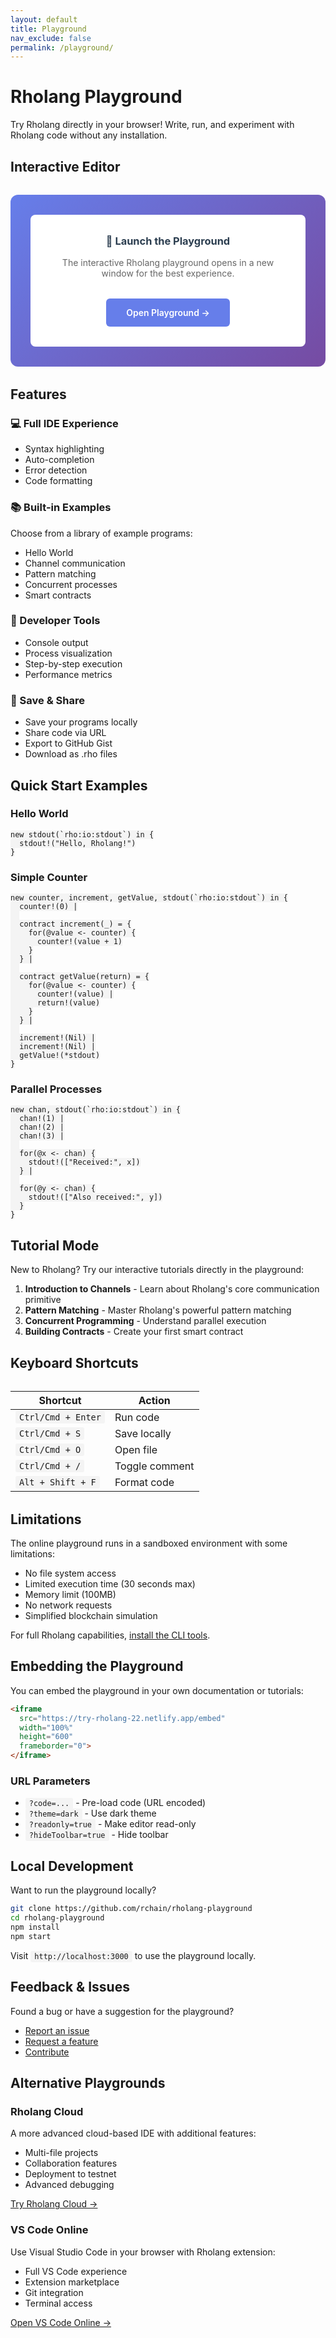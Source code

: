 ```yaml
---
layout: default
title: Playground
nav_exclude: false
permalink: /playground/
---
```


# Rholang Playground

Try Rholang directly in your browser! Write, run, and experiment with Rholang code without any installation.

## Interactive Editor

<div class="playground-container">
  <div class="playground-notice">
    <h3>🚀 Launch the Playground</h3>
    <p>The interactive Rholang playground opens in a new window for the best experience.</p>
    <a href="https://try-rholang-22.netlify.app/" target="_blank" class="btn btn-primary">Open Playground →</a>
  </div>
</div>

## Features

### 💻 Full IDE Experience
- Syntax highlighting
- Auto-completion
- Error detection
- Code formatting

### 📚 Built-in Examples
Choose from a library of example programs:
- Hello World
- Channel communication
- Pattern matching
- Concurrent processes
- Smart contracts

### 🔧 Developer Tools
- Console output
- Process visualization
- Step-by-step execution
- Performance metrics

### 💾 Save & Share
- Save your programs locally
- Share code via URL
- Export to GitHub Gist
- Download as .rho files

## Quick Start Examples

### Hello World
```rholang
new stdout(`rho:io:stdout`) in {
  stdout!("Hello, Rholang!")
}
```

### Simple Counter
```rholang
new counter, increment, getValue, stdout(`rho:io:stdout`) in {
  counter!(0) |
  
  contract increment(_) = {
    for(@value <- counter) {
      counter!(value + 1)
    }
  } |
  
  contract getValue(return) = {
    for(@value <- counter) {
      counter!(value) |
      return!(value)
    }
  } |
  
  increment!(Nil) |
  increment!(Nil) |
  getValue!(*stdout)
}
```

### Parallel Processes
```rholang
new chan, stdout(`rho:io:stdout`) in {
  chan!(1) |
  chan!(2) |
  chan!(3) |
  
  for(@x <- chan) {
    stdout!(["Received:", x])
  } |
  
  for(@y <- chan) {
    stdout!(["Also received:", y])
  }
}
```

## Tutorial Mode

New to Rholang? Try our interactive tutorials directly in the playground:

1. **Introduction to Channels** - Learn about Rholang's core communication primitive
2. **Pattern Matching** - Master Rholang's powerful pattern matching
3. **Concurrent Programming** - Understand parallel execution
4. **Building Contracts** - Create your first smart contract

## Keyboard Shortcuts

| Shortcut | Action |
|----------|--------|
| `Ctrl/Cmd + Enter` | Run code |
| `Ctrl/Cmd + S` | Save locally |
| `Ctrl/Cmd + O` | Open file |
| `Ctrl/Cmd + /` | Toggle comment |
| `Alt + Shift + F` | Format code |

## Limitations

The online playground runs in a sandboxed environment with some limitations:

- No file system access
- Limited execution time (30 seconds max)
- Memory limit (100MB)
- No network requests
- Simplified blockchain simulation

For full Rholang capabilities, [install the CLI tools](/reference/tools/).

## Embedding the Playground

You can embed the playground in your own documentation or tutorials:

```html
<iframe 
  src="https://try-rholang-22.netlify.app/embed" 
  width="100%" 
  height="600"
  frameborder="0">
</iframe>
```

### URL Parameters
- `?code=...` - Pre-load code (URL encoded)
- `?theme=dark` - Use dark theme
- `?readonly=true` - Make editor read-only
- `?hideToolbar=true` - Hide toolbar

## Local Development

Want to run the playground locally?

```bash
git clone https://github.com/rchain/rholang-playground
cd rholang-playground
npm install
npm start
```

Visit `http://localhost:3000` to use the playground locally.

## Feedback & Issues

Found a bug or have a suggestion for the playground?

- [Report an issue](https://github.com/rchain/rholang-playground/issues)
- [Request a feature](https://github.com/rchain/rholang-playground/issues/new)
- [Contribute](https://github.com/rchain/rholang-playground)

## Alternative Playgrounds

### Rholang Cloud
A more advanced cloud-based IDE with additional features:
- Multi-file projects
- Collaboration features
- Deployment to testnet
- Advanced debugging

[Try Rholang Cloud →](https://rholang.cloud)

### VS Code Online
Use Visual Studio Code in your browser with Rholang extension:
- Full VS Code experience
- Extension marketplace
- Git integration
- Terminal access

[Open VS Code Online →](https://vscode.dev)

<style>
.playground-container {
  margin: 2rem 0;
  padding: 2rem;
  background: linear-gradient(135deg, #667eea 0%, #764ba2 100%);
  border-radius: 12px;
}

.playground-notice {
  background: white;
  padding: 2rem;
  border-radius: 8px;
  text-align: center;
}

.playground-notice h3 {
  margin-top: 0;
  color: #2c3e50;
}

.playground-notice p {
  color: #666;
  margin: 1rem 0 2rem;
}

.btn-primary {
  display: inline-block;
  padding: 0.875rem 2rem;
  background: #667eea;
  color: white;
  text-decoration: none;
  border-radius: 6px;
  font-weight: 600;
  transition: all 0.3s;
}

.btn-primary:hover {
  background: #764ba2;
  transform: translateY(-2px);
  text-decoration: none;
}

table {
  margin: 2rem 0;
}

code {
  background: #f4f4f4;
  padding: 2px 6px;
  border-radius: 3px;
}
</style>